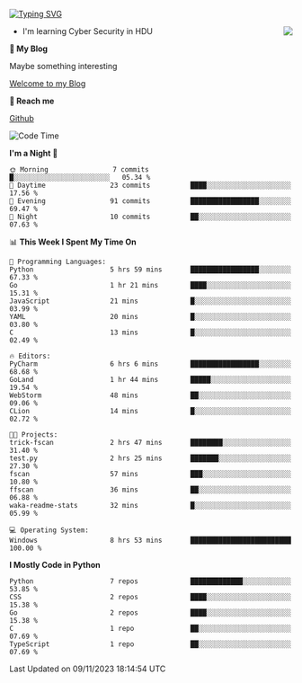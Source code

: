 [![Typing SVG](https://readme-typing-svg.herokuapp.com?font=Fira+Code&pause=1000&random=false&width=450&height=60&lines=Hello+%F0%9F%91%8B%F0%9F%8F%BB;I'm+JBNRZ)](https://git.io/typing-svg)

<a href="#">
  <img align="right" src="https://github-readme-stats.vercel.app/api?username=JBNRZ&show_icons=true&bg_color=15,f2f7fd,E0EAFC" />
</a>

- I'm learning Cyber Security in HDU

 **🌱 My Blog**

Maybe something interesting

[Welcome to my Blog](https://jbnrz.com.cn/)

 **💬 Reach me** 

[Github](https://github.com/JBNRZ)


<!--START_SECTION:waka-->
![Code Time](http://img.shields.io/badge/Code%20Time-81%20hrs%2025%20mins-blue)

**I'm a Night 🦉** 

```text
🌞 Morning                7 commits           █░░░░░░░░░░░░░░░░░░░░░░░░   05.34 % 
🌆 Daytime                23 commits          ████░░░░░░░░░░░░░░░░░░░░░   17.56 % 
🌃 Evening                91 commits          █████████████████░░░░░░░░   69.47 % 
🌙 Night                  10 commits          ██░░░░░░░░░░░░░░░░░░░░░░░   07.63 % 
```


📊 **This Week I Spent My Time On** 

```text
💬 Programming Languages: 
Python                   5 hrs 59 mins       █████████████████░░░░░░░░   67.33 % 
Go                       1 hr 21 mins        ████░░░░░░░░░░░░░░░░░░░░░   15.31 % 
JavaScript               21 mins             █░░░░░░░░░░░░░░░░░░░░░░░░   03.99 % 
YAML                     20 mins             █░░░░░░░░░░░░░░░░░░░░░░░░   03.80 % 
C                        13 mins             █░░░░░░░░░░░░░░░░░░░░░░░░   02.49 % 

🔥 Editors: 
PyCharm                  6 hrs 6 mins        █████████████████░░░░░░░░   68.68 % 
GoLand                   1 hr 44 mins        █████░░░░░░░░░░░░░░░░░░░░   19.54 % 
WebStorm                 48 mins             ██░░░░░░░░░░░░░░░░░░░░░░░   09.06 % 
CLion                    14 mins             █░░░░░░░░░░░░░░░░░░░░░░░░   02.72 % 

🐱‍💻 Projects: 
trick-fscan              2 hrs 47 mins       ████████░░░░░░░░░░░░░░░░░   31.40 % 
test.py                  2 hrs 25 mins       ███████░░░░░░░░░░░░░░░░░░   27.30 % 
fscan                    57 mins             ███░░░░░░░░░░░░░░░░░░░░░░   10.80 % 
ffscan                   36 mins             ██░░░░░░░░░░░░░░░░░░░░░░░   06.88 % 
waka-readme-stats        32 mins             █░░░░░░░░░░░░░░░░░░░░░░░░   05.99 % 

💻 Operating System: 
Windows                  8 hrs 53 mins       █████████████████████████   100.00 % 
```

**I Mostly Code in Python** 

```text
Python                   7 repos             █████████████░░░░░░░░░░░░   53.85 % 
CSS                      2 repos             ████░░░░░░░░░░░░░░░░░░░░░   15.38 % 
Go                       2 repos             ████░░░░░░░░░░░░░░░░░░░░░   15.38 % 
C                        1 repo              ██░░░░░░░░░░░░░░░░░░░░░░░   07.69 % 
TypeScript               1 repo              ██░░░░░░░░░░░░░░░░░░░░░░░   07.69 % 
```




 Last Updated on 09/11/2023 18:14:54 UTC
<!--END_SECTION:waka-->
